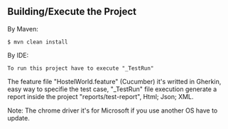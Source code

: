 ## Building/Execute the Project

By Maven:
```terminal
$ mvn clean install
```
By IDE:
```Eclipse & IntelliJ
To run this project have to execute "_TestRun"
```
The feature file "HostelWorld.feature" (Cucumber) it's writted in Gherkin, easy way to specifie the test case, "_TestRun" file execution generate a report inside the project "reports/test-report", Html; Json; XML.

Note: The chrome driver it's for Microsoft if you use another OS have to update. 
